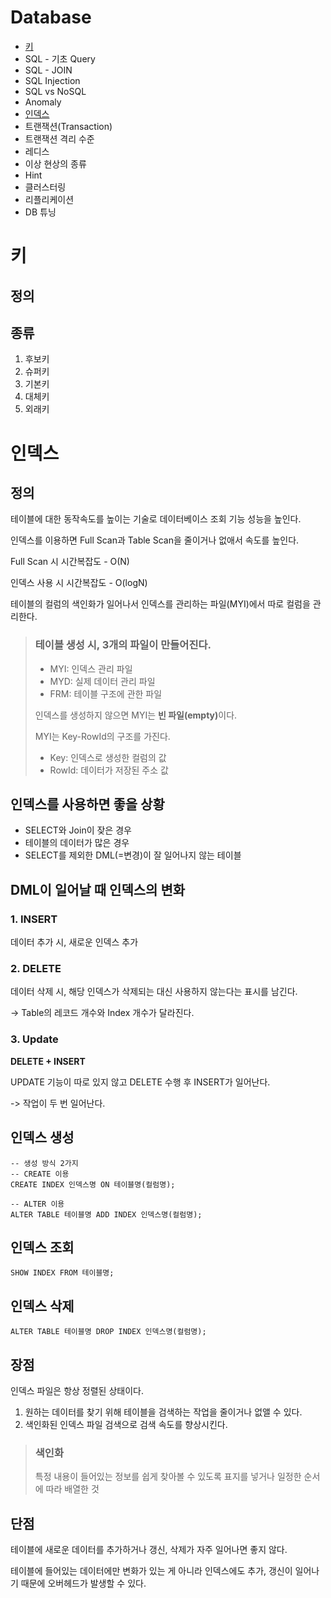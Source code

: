 # Database

- [키](#키)
- SQL - 기초 Query
- SQL - JOIN
- SQL Injection
- SQL vs NoSQL
- Anomaly
- [인덱스](#인덱스)
- 트랜잭션(Transaction)
- 트랜잭션 격리 수준
- 레디스
- 이상 현상의 종류
- Hint
- 클러스터링
- 리플리케이션
- DB 튜닝


# 키
## 정의

## 종류

1. 후보키
1. 슈퍼키
1. 기본키
1. 대체키
1. 외래키


# 인덱스

## 정의
테이블에 대한 동작속도를 높이는 기술로 데이터베이스 조회 기능 성능을 높인다.

인덱스를 이용하면 Full Scan과 Table Scan을 줄이거나 없애서 속도를 높인다.

Full Scan 시 시간복잡도 - O(N)

인덱스 사용 시 시간복잡도 - O(logN)

테이블의 컬럼의 색인화가 일어나서 인덱스를 관리하는 파일(MYI)에서 따로 컬럼을 관리한다.

> ### 테이블 생성 시, 3개의 파일이 만들어진다.
> - MYI: 인덱스 관리 파일
> - MYD: 실제 데이터 관리 파일
> - FRM: 테이블 구조에 관한 파일
>
> 인덱스를 생성하지 않으면 MYI는 <b>빈 파일(empty)</b>이다.
> 
> MYI는 Key-RowId의 구조를 가진다. 
> 
> - Key: 인덱스로 생성한 컬럼의 값
> - RowId: 데이터가 저장된 주소 값

## 인덱스를 사용하면 좋을 상황

- SELECT와 Join이 잦은 경우
- 테이블의 데이터가 많은 경우
- SELECT를 제외한 DML(=변경)이 잘 일어나지 않는 테이블

## DML이 일어날 때 인덱스의 변화

### 1. INSERT

데이터 추가 시, 새로운 인덱스 추가

### 2. DELETE

데이터 삭제 시, 해당 인덱스가 삭제되는 대신 사용하지 않는다는 표시를 남긴다.

-> Table의 레코드 개수와 Index 개수가 달라진다.

### 3. Update

<b>DELETE + INSERT</b>

UPDATE 기능이 따로 있지 않고 DELETE 수행 후 INSERT가 일어난다.

-> 작업이 두 번 일어난다.

## 인덱스 생성
```MySQL
-- 생성 방식 2가지
-- CREATE 이용
CREATE INDEX 인덱스명 ON 테이블명(컬럼명);

-- ALTER 이용
ALTER TABLE 테이블명 ADD INDEX 인덱스명(컬럼명);
```

## 인덱스 조회
```MySQL
SHOW INDEX FROM 테이블명;
```

## 인덱스 삭제
```MySQL
ALTER TABLE 테이블명 DROP INDEX 인덱스명(컬럼명);
```
## 장점

인덱스 파일은 항상 정렬된 상태이다.

1) 원하는 데이터를 찾기 위해 테이블을 검색하는 작업을 줄이거나 없앨 수 있다.
2) 색인화된 인덱스 파일 검색으로 검색 속도를 향상시킨다.

> ### 색인화
> 특정 내용이 들어있는 정보를 쉽게 찾아볼 수 있도록 표지를 넣거나 일정한 순서에 따라 배열한 것

## 단점

테이블에 새로운 데이터를 추가하거나 갱신, 삭제가 자주 일어나면 좋지 않다.

테이블에 들어있는 데이터에만 변화가 있는 게 아니라 인덱스에도 추가, 갱신이 일어나기 때문에 오버헤드가 발생할 수 있다.
